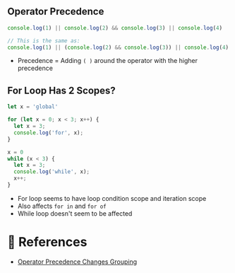## Operator Precedence
```js [Operator Precedence Weird Behavior]
console.log(1) || console.log(2) && console.log(3) || console.log(4)

// This is the same as:
console.log(1) || (console.log(2) && console.log(3)) || console.log(4)
```
- Precedence = Adding `( )` around the operator with the higher precedence

## For Loop Has 2 Scopes?
```js [For Loop has its own scope?]
let x = 'global'

for (let x = 0; x < 3; x++) {
  let x = 3;
  console.log('for', x);
}

x = 0
while (x < 3) {
  let x = 3;
  console.log('while', x);
  x++;
}
```
- For loop seems to have loop condition scope and iteration scope
- Also affects `for in` and `for of`
- While loop doesn't seem to be affected


<!--==================-->
# 📗 References
<!--==================-->
- [Operator Precedence Changes Grouping](https://stackoverflow.com/questions/46506098/why-does-short-circuit-evaluation-work-when-operator-precedence-says-it-shouldn/46506130#46506130)
